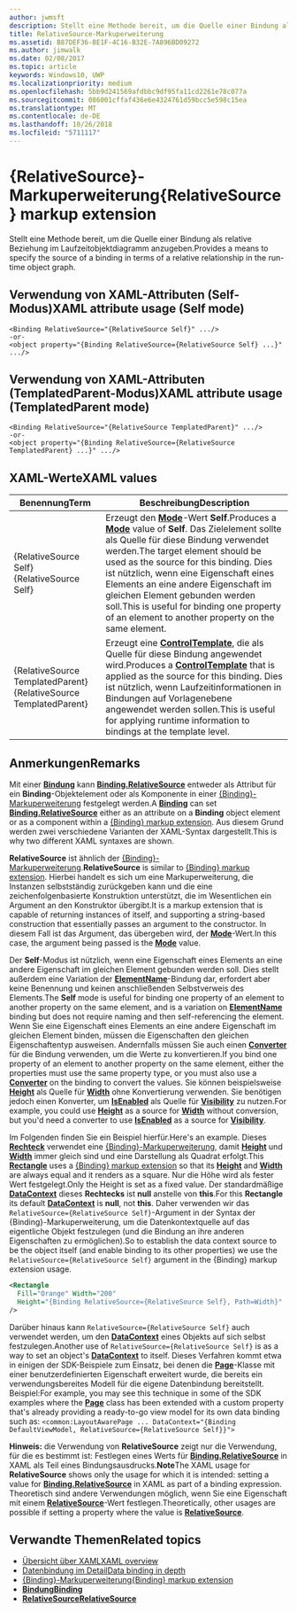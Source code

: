 ```yaml
---
author: jwmsft
description: Stellt eine Methode bereit, um die Quelle einer Bindung als relative Beziehung im Laufzeitobjektdiagramm anzugeben.
title: RelativeSource-Markuperweiterung
ms.assetid: B87DEF36-BE1F-4C16-B32E-7A896BD09272
ms.author: jimwalk
ms.date: 02/08/2017
ms.topic: article
keywords: Windows10, UWP
ms.localizationpriority: medium
ms.openlocfilehash: 5bb9d241569afdbbc9df95fa11cd2261e78c077a
ms.sourcegitcommit: 086001cffaf436e6e4324761d59bcc5e598c15ea
ms.translationtype: MT
ms.contentlocale: de-DE
ms.lasthandoff: 10/26/2018
ms.locfileid: "5711117"
---
```

# <a name="relativesource-markup-extension"></a><span data-ttu-id="b4a1d-104">{RelativeSource}-Markuperweiterung</span><span class="sxs-lookup"><span data-stu-id="b4a1d-104">{RelativeSource} markup extension</span></span>


<span data-ttu-id="b4a1d-105">Stellt eine Methode bereit, um die Quelle einer Bindung als relative Beziehung im Laufzeitobjektdiagramm anzugeben.</span><span class="sxs-lookup"><span data-stu-id="b4a1d-105">Provides a means to specify the source of a binding in terms of a relative relationship in the run-time object graph.</span></span>

## <a name="xaml-attribute-usage-self-mode"></a><span data-ttu-id="b4a1d-106">Verwendung von XAML-Attributen (Self-Modus)</span><span class="sxs-lookup"><span data-stu-id="b4a1d-106">XAML attribute usage (Self mode)</span></span>

``` syntax
<Binding RelativeSource="{RelativeSource Self}" .../>
-or-
<object property="{Binding RelativeSource={RelativeSource Self} ...}" .../>
```

## <a name="xaml-attribute-usage-templatedparent-mode"></a><span data-ttu-id="b4a1d-107">Verwendung von XAML-Attributen (TemplatedParent-Modus)</span><span class="sxs-lookup"><span data-stu-id="b4a1d-107">XAML attribute usage (TemplatedParent mode)</span></span>

``` syntax
<Binding RelativeSource="{RelativeSource TemplatedParent}" .../>
-or-
<object property="{Binding RelativeSource={RelativeSource TemplatedParent} ...}" .../>
```

## <a name="xaml-values"></a><span data-ttu-id="b4a1d-108">XAML-Werte</span><span class="sxs-lookup"><span data-stu-id="b4a1d-108">XAML values</span></span>

| <span data-ttu-id="b4a1d-109">Benennung</span><span class="sxs-lookup"><span data-stu-id="b4a1d-109">Term</span></span> | <span data-ttu-id="b4a1d-110">Beschreibung</span><span class="sxs-lookup"><span data-stu-id="b4a1d-110">Description</span></span> |
|------|-------------|
| <span data-ttu-id="b4a1d-111">{RelativeSource Self}</span><span class="sxs-lookup"><span data-stu-id="b4a1d-111">{RelativeSource Self}</span></span> | <span data-ttu-id="b4a1d-112">Erzeugt den [<strong>Mode</strong>](https://msdn.microsoft.com/library/windows/apps/br209915)-Wert <strong>Self</strong>.</span><span class="sxs-lookup"><span data-stu-id="b4a1d-112">Produces a [<strong>Mode</strong>](https://msdn.microsoft.com/library/windows/apps/br209915) value of <strong>Self</strong>.</span></span> <span data-ttu-id="b4a1d-113">Das Zielelement sollte als Quelle für diese Bindung verwendet werden.</span><span class="sxs-lookup"><span data-stu-id="b4a1d-113">The target element should be used as the source for this binding.</span></span> <span data-ttu-id="b4a1d-114">Dies ist nützlich, wenn eine Eigenschaft eines Elements an eine andere Eigenschaft im gleichen Element gebunden werden soll.</span><span class="sxs-lookup"><span data-stu-id="b4a1d-114">This is useful for binding one property of an element to another property on the same element.</span></span> |
| <span data-ttu-id="b4a1d-115">{RelativeSource TemplatedParent}</span><span class="sxs-lookup"><span data-stu-id="b4a1d-115">{RelativeSource TemplatedParent}</span></span> | <span data-ttu-id="b4a1d-116">Erzeugt eine [<strong>ControlTemplate</strong>](https://msdn.microsoft.com/library/windows/apps/br209391), die als Quelle für diese Bindung angewendet wird.</span><span class="sxs-lookup"><span data-stu-id="b4a1d-116">Produces a [<strong>ControlTemplate</strong>](https://msdn.microsoft.com/library/windows/apps/br209391) that is applied as the source for this binding.</span></span> <span data-ttu-id="b4a1d-117">Dies ist nützlich, wenn Laufzeitinformationen in Bindungen auf Vorlagenebene angewendet werden sollen.</span><span class="sxs-lookup"><span data-stu-id="b4a1d-117">This is useful for applying runtime information to bindings at the template level.</span></span> | 

## <a name="remarks"></a><span data-ttu-id="b4a1d-118">Anmerkungen</span><span class="sxs-lookup"><span data-stu-id="b4a1d-118">Remarks</span></span>

<span data-ttu-id="b4a1d-119">Mit einer [**Bindung**](https://msdn.microsoft.com/library/windows/apps/br209820) kann [**Binding.RelativeSource**](https://msdn.microsoft.com/library/windows/apps/br209831) entweder als Attribut für ein **Binding**-Objektelement oder als Komponente in einer [{Binding}-Markuperweiterung](binding-markup-extension.md) festgelegt werden.</span><span class="sxs-lookup"><span data-stu-id="b4a1d-119">A [**Binding**](https://msdn.microsoft.com/library/windows/apps/br209820) can set [**Binding.RelativeSource**](https://msdn.microsoft.com/library/windows/apps/br209831) either as an attribute on a **Binding** object element or as a component within a [{Binding} markup extension](binding-markup-extension.md).</span></span> <span data-ttu-id="b4a1d-120">Aus diesem Grund werden zwei verschiedene Varianten der XAML-Syntax dargestellt.</span><span class="sxs-lookup"><span data-stu-id="b4a1d-120">This is why two different XAML syntaxes are shown.</span></span>

<span data-ttu-id="b4a1d-121">**RelativeSource** ist ähnlich der [{Binding}-Markuperweiterung](binding-markup-extension.md).</span><span class="sxs-lookup"><span data-stu-id="b4a1d-121">**RelativeSource** is similar to [{Binding} markup extension](binding-markup-extension.md).</span></span>  <span data-ttu-id="b4a1d-122">Hierbei handelt es sich um eine Markuperweiterung, die Instanzen selbstständig zurückgeben kann und die eine zeichenfolgenbasierte Konstruktion unterstützt, die im Wesentlichen ein Argument an den Konstruktor übergibt.</span><span class="sxs-lookup"><span data-stu-id="b4a1d-122">It is a markup extension that is capable of returning instances of itself, and supporting a string-based construction that essentially passes an argument to the constructor.</span></span> <span data-ttu-id="b4a1d-123">In diesem Fall ist das Argument, das übergeben wird, der [**Mode**](https://msdn.microsoft.com/library/windows/apps/br209915)-Wert.</span><span class="sxs-lookup"><span data-stu-id="b4a1d-123">In this case, the argument being passed is the [**Mode**](https://msdn.microsoft.com/library/windows/apps/br209915) value.</span></span>

<span data-ttu-id="b4a1d-124">Der **Self**-Modus ist nützlich, wenn eine Eigenschaft eines Elements an eine andere Eigenschaft im gleichen Element gebunden werden soll. Dies stellt außerdem eine Variation der [**ElementName**](https://msdn.microsoft.com/library/windows/apps/br209828)-Bindung dar, erfordert aber keine Benennung und keinen anschließenden Selbstverweis des Elements.</span><span class="sxs-lookup"><span data-stu-id="b4a1d-124">The **Self** mode is useful for binding one property of an element to another property on the same element, and is a variation on [**ElementName**](https://msdn.microsoft.com/library/windows/apps/br209828) binding but does not require naming and then self-referencing the element.</span></span> <span data-ttu-id="b4a1d-125">Wenn Sie eine Eigenschaft eines Elements an eine andere Eigenschaft im gleichen Element binden, müssen die Eigenschaften den gleichen Eigenschaftentyp ausweisen. Andernfalls müssen Sie auch einen [**Converter**](https://msdn.microsoft.com/library/windows/apps/br209826) für die Bindung verwenden, um die Werte zu konvertieren.</span><span class="sxs-lookup"><span data-stu-id="b4a1d-125">If you bind one property of an element to another property on the same element, either the properties must use the same property type, or you must also use a [**Converter**](https://msdn.microsoft.com/library/windows/apps/br209826) on the binding to convert the values.</span></span> <span data-ttu-id="b4a1d-126">Sie können beispielsweise [**Height**](/uwp/api/Windows.UI.Xaml.FrameworkElement.Height) als Quelle für [**Width**](/uwp/api/Windows.UI.Xaml.FrameworkElement.Width) ohne Konvertierung verwenden. Sie benötigen jedoch einen Konverter, um [**IsEnabled**](https://msdn.microsoft.com/library/windows/apps/br209419) als Quelle für [**Visibility**](https://msdn.microsoft.com/library/windows/apps/br209006) zu nutzen.</span><span class="sxs-lookup"><span data-stu-id="b4a1d-126">For example, you could use [**Height**](/uwp/api/Windows.UI.Xaml.FrameworkElement.Height) as a source for [**Width**](/uwp/api/Windows.UI.Xaml.FrameworkElement.Width) without conversion, but you'd need a converter to use [**IsEnabled**](https://msdn.microsoft.com/library/windows/apps/br209419) as a source for [**Visibility**](https://msdn.microsoft.com/library/windows/apps/br209006).</span></span>

<span data-ttu-id="b4a1d-127">Im Folgenden finden Sie ein Beispiel hierfür.</span><span class="sxs-lookup"><span data-stu-id="b4a1d-127">Here's an example.</span></span> <span data-ttu-id="b4a1d-128">Dieses [**Rechteck**](/uwp/api/Windows.UI.Xaml.Shapes.Rectangle) verwendet eine [{Binding}-Markuperweiterung](binding-markup-extension.md), damit [**Height**](/uwp/api/Windows.UI.Xaml.FrameworkElement.Height) und [**Width**](/uwp/api/Windows.UI.Xaml.FrameworkElement.Width) immer gleich sind und eine Darstellung als Quadrat erfolgt.</span><span class="sxs-lookup"><span data-stu-id="b4a1d-128">This [**Rectangle**](/uwp/api/Windows.UI.Xaml.Shapes.Rectangle) uses a [{Binding} markup extension](binding-markup-extension.md) so that its [**Height**](/uwp/api/Windows.UI.Xaml.FrameworkElement.Height) and [**Width**](/uwp/api/Windows.UI.Xaml.FrameworkElement.Width) are always equal and it renders as a square.</span></span> <span data-ttu-id="b4a1d-129">Nur die Höhe wird als fester Wert festgelegt.</span><span class="sxs-lookup"><span data-stu-id="b4a1d-129">Only the Height is set as a fixed value.</span></span> <span data-ttu-id="b4a1d-130">Der standardmäßige [**DataContext**](https://msdn.microsoft.com/library/windows/apps/br208713) dieses **Rechtecks** ist **null** anstelle von **this**.</span><span class="sxs-lookup"><span data-stu-id="b4a1d-130">For this **Rectangle** its default [**DataContext**](https://msdn.microsoft.com/library/windows/apps/br208713) is **null**, not **this**.</span></span> <span data-ttu-id="b4a1d-131">Daher verwenden wir das `RelativeSource={RelativeSource Self}`-Argument in der Syntax der {Binding}-Markuperweiterung, um die Datenkontextquelle auf das eigentliche Objekt festzulegen (und die Bindung an ihre anderen Eigenschaften zu ermöglichen).</span><span class="sxs-lookup"><span data-stu-id="b4a1d-131">So to establish the data context source to be the object itself (and enable binding to its other properties) we use the `RelativeSource={RelativeSource Self}` argument in the {Binding} markup extension usage.</span></span>

```XML
<Rectangle
  Fill="Orange" Width="200"
  Height="{Binding RelativeSource={RelativeSource Self}, Path=Width}"
/>
```

<span data-ttu-id="b4a1d-132">Darüber hinaus kann `RelativeSource={RelativeSource Self}` auch verwendet werden, um den [**DataContext**](https://msdn.microsoft.com/library/windows/apps/br208713) eines Objekts auf sich selbst festzulegen.</span><span class="sxs-lookup"><span data-stu-id="b4a1d-132">Another use of `RelativeSource={RelativeSource Self}` is as a way to set an object's [**DataContext**](https://msdn.microsoft.com/library/windows/apps/br208713) to itself.</span></span>  <span data-ttu-id="b4a1d-133">Dieses Verfahren kommt etwa in einigen der SDK-Beispiele zum Einsatz, bei denen die [**Page**](https://msdn.microsoft.com/library/windows/apps/br227503)-Klasse mit einer benutzerdefinierten Eigenschaft erweitert wurde, die bereits ein verwendungsbereites Modell für die eigene Datenbindung bereitstellt. Beispiel:</span><span class="sxs-lookup"><span data-stu-id="b4a1d-133">For example, you may see this technique in some of the SDK examples where the [**Page**](https://msdn.microsoft.com/library/windows/apps/br227503) class has been extended with a custom property that's already providing a ready-to-go view model for its own data binding such as:</span></span> `<common:LayoutAwarePage ... DataContext="{Binding DefaultViewModel, RelativeSource={RelativeSource Self}}">`

<span data-ttu-id="b4a1d-134">**Hinweis:** die Verwendung von **RelativeSource** zeigt nur die Verwendung, für die es bestimmt ist: Festlegen eines Werts für [**Binding.RelativeSource**](https://msdn.microsoft.com/library/windows/apps/br209831) in XAML als Teil eines Bindungsausdrucks.</span><span class="sxs-lookup"><span data-stu-id="b4a1d-134">**Note**The XAML usage for **RelativeSource** shows only the usage for which it is intended: setting a value for [**Binding.RelativeSource**](https://msdn.microsoft.com/library/windows/apps/br209831) in XAML as part of a binding expression.</span></span> <span data-ttu-id="b4a1d-135">Theoretisch sind andere Verwendungen möglich, wenn Sie eine Eigenschaft mit einem [**RelativeSource**](https://msdn.microsoft.com/library/windows/apps/br209913)-Wert festlegen.</span><span class="sxs-lookup"><span data-stu-id="b4a1d-135">Theoretically, other usages are possible if setting a property where the value is [**RelativeSource**](https://msdn.microsoft.com/library/windows/apps/br209913).</span></span>

## <a name="related-topics"></a><span data-ttu-id="b4a1d-136">Verwandte Themen</span><span class="sxs-lookup"><span data-stu-id="b4a1d-136">Related topics</span></span>

* [<span data-ttu-id="b4a1d-137">Übersicht über XAML</span><span class="sxs-lookup"><span data-stu-id="b4a1d-137">XAML overview</span></span>](xaml-overview.md)
* [<span data-ttu-id="b4a1d-138">Datenbindung im Detail</span><span class="sxs-lookup"><span data-stu-id="b4a1d-138">Data binding in depth</span></span>](https://msdn.microsoft.com/library/windows/apps/mt210946)
* [<span data-ttu-id="b4a1d-139">{Binding}-Markuperweiterung</span><span class="sxs-lookup"><span data-stu-id="b4a1d-139">{Binding} markup extension</span></span>](binding-markup-extension.md)
* [**<span data-ttu-id="b4a1d-140">Bindung</span><span class="sxs-lookup"><span data-stu-id="b4a1d-140">Binding</span></span>**](https://msdn.microsoft.com/library/windows/apps/br209820)
* [**<span data-ttu-id="b4a1d-141">RelativeSource</span><span class="sxs-lookup"><span data-stu-id="b4a1d-141">RelativeSource</span></span>**](https://msdn.microsoft.com/library/windows/apps/br209913)

